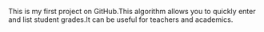This is my first project on GitHub.This algorithm allows you to quickly enter and list student grades.It can be useful for teachers and academics.
